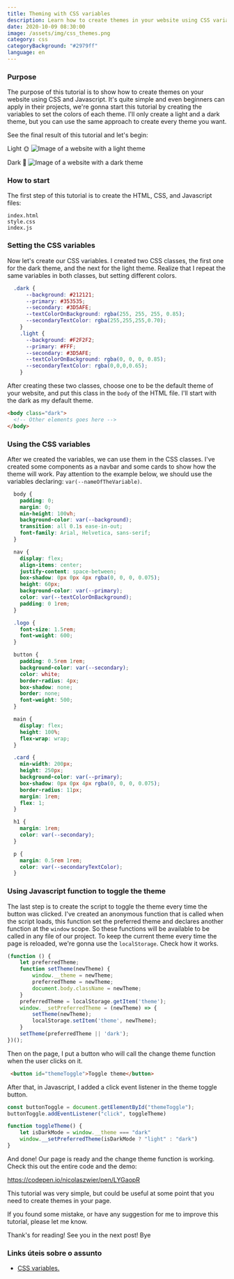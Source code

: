 ```yaml
---
title: Theming with CSS variables
description: Learn how to create themes in your website using CSS variables and Javascript.
date: 2020-10-09 08:30:00
image: /assets/img/css_themes.png
category: css
categoryBackground: "#2979ff"
language: en
---
```

### Purpose

The purpose of this tutorial is to show how to create themes on your website using CSS and Javascript. It's quite simple and even beginners can apply in their projects, we're gonna start this tutorial by creating the variables to set the colors of each theme. I'll only create a light and a dark theme, but you can use the same approach to create every theme you want.

See the final result of this tutorial and let's begin:

Light 🌞
![Image of a website with a light theme](/assets/img/light_theme.png)

Dark 🌚
![Image of a website with a dark theme](/assets/img/dark_theme.png)

### How to start

The first step of this tutorial is to create the HTML, CSS, and Javascript files:

```
index.html
style.css
index.js
```

### Setting the CSS variables

Now let's create our CSS variables. I created two CSS classes, the first one for the dark theme, and the next for the light theme. Realize that I repeat the same variables in both classes, but setting different colors. 

```CSS
  .dark {
      --background: #212121;
      --primary: #353535;
      --secondary: #3D5AFE;
      --textColorOnBackground: rgba(255, 255, 255, 0.85);
      --secondaryTextColor: rgba(255,255,255,0.70);
    }
    .light {
      --background: #F2F2F2;
      --primary: #FFF;
      --secondary: #3D5AFE;
      --textColorOnBackground: rgba(0, 0, 0, 0.85);
      --secondaryTextColor: rgba(0,0,0,0.65);
    }
```

After creating these two classes, choose one to be the default theme of your website, and put this class in the ```body``` of the HTML file. I'll start with the dark as my default theme.

```HTML
<body class="dark">
  <!-- Other elements goes here -->
</body>
```

### Using the CSS variables

After we created the variables, we can use them in the CSS classes. I've created some components as a navbar and some cards to show how the theme will work. Pay attention to the example below, we should use the variables declaring: `var(--nameOfTheVariable)`.

```CSS
  body {
    padding: 0;
    margin: 0;
    min-height: 100vh;
    background-color: var(--background);
    transition: all 0.1s ease-in-out;
    font-family: Arial, Helvetica, sans-serif;
  }

  nav {
    display: flex;
    align-items: center;
    justify-content: space-between;
    box-shadow: 0px 0px 4px rgba(0, 0, 0, 0.075);
    height: 60px;
    background-color: var(--primary);
    color: var(--textColorOnBackground);
    padding: 0 1rem;
  }

  .logo {
    font-size: 1.5rem;
    font-weight: 600;
  }

  button {
    padding: 0.5rem 1rem;
    background-color: var(--secondary);
    color: white;
    border-radius: 4px;
    box-shadow: none;
    border: none;
    font-weight: 500;
  }

  main {
    display: flex;
    height: 100%;
    flex-wrap: wrap;
  }

  .card {
    min-width: 200px;
    height: 250px;
    background-color: var(--primary);
    box-shadow: 0px 0px 4px rgba(0, 0, 0, 0.075);
    border-radius: 11px;
    margin: 1rem;
    flex: 1;
  }

  h1 {
    margin: 1rem;
    color: var(--secondary);
  }

  p {
    margin: 0.5rem 1rem;
    color: var(--secondaryTextColor);
  }
```

### Using Javascript function to toggle the theme

The last step is to create the script to toggle the theme every time the button was clicked. I've created an anonymous function that is called when the script loads, this function set the preferred theme and declares another function at the `window` scope. So these functions will be available to be called in any file of our project. To keep the current theme every time the page is reloaded, we're gonna use the `localStorage`. Check how it works.

```Javascript
(function () {
    let preferredTheme;
    function setTheme(newTheme) {
        window.__theme = newTheme;
        preferredTheme = newTheme;
        document.body.className = newTheme;
    }
    preferredTheme = localStorage.getItem('theme');
    window.__setPreferredTheme = (newTheme) => {
        setTheme(newTheme);
        localStorage.setItem('theme', newTheme);
    }
    setTheme(preferredTheme || 'dark');
})();
```

Then on the page, I put a button who will call the change theme function when the user clicks on it.

```HTML
 <button id="themeToggle">Toggle theme</button>
```


After that, in Javascript, I added a click event listener in the theme toggle button. 

```Javascript
const buttonToggle = document.getElementById("themeToggle");
buttonToggle.addEventListener("click", toggleTheme)

function toggleTheme() {
    let isDarkMode = window.__theme === "dark"
    window.__setPreferredTheme(isDarkMode ? "light" : "dark")
}
```

And done! Our page is ready and the change theme function is working. Check this out the entire code and the demo: 

https://codepen.io/nicolaszwier/pen/LYGaopR

This tutorial was very simple, but could be useful at some point that you need to create themes in your page. 

If you found some mistake, or have any suggestion for me to improve this tutorial, please let me know. 

Thank's for reading! See you in the next post! Bye 

### Links úteis sobre o assunto

* [CSS variables.](https://developer.mozilla.org/pt-BR/docs/Web/CSS/Using_CSS_custom_properties)
